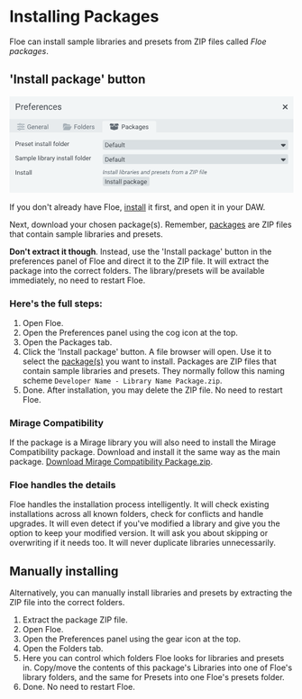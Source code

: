 <!--
SPDX-FileCopyrightText: 2025 Sam Windell
SPDX-License-Identifier: GPL-3.0-or-later
-->

# Installing Packages

Floe can install sample libraries and presets from ZIP files called _Floe packages_.

## 'Install package' button

![Floe's GUI](../images/install-package-gui.png)

If you don't already have Floe, [install](../installation/download-and-install-floe.md) it first, and open it in your DAW.

Next, download your chosen package(s). Remember, [packages](./about-packages.md) are ZIP files that contain sample libraries and presets.

__Don't extract it though__. Instead, use the 'Install package' button in the preferences panel of Floe and direct it to the ZIP file. It will extract the package into the correct folders. The library/presets will be available immediately, no need to restart Floe.

### Here's the full steps:

1. Open Floe.
1. Open the Preferences panel using the <i class="fa fa-cog"></i> cog icon at the top.
1. Open the Packages tab.
1. Click the 'Install package' button. A file browser will open. Use it to select the [package(s)](./about-packages.md) you want to install. Packages are ZIP files that contain sample libraries and presets. They normally follow this naming scheme `Developer Name - Library Name Package.zip`.
1. Done. After installation, you may delete the ZIP file. No need to restart Floe.

### Mirage Compatibility
If the package is a Mirage library you will also need to install the Mirage Compatibility package. Download and install it the same way as the main package. [Download Mirage Compatibility Package.zip](https://github.com/FrozenPlain/floe-mirage-compatibility/releases/download/v1.1/FrozenPlain.-.Mirage.Compatibility.Package.zip).


### Floe handles the details

Floe handles the installation process intelligently. It will check existing installations across all known folders, check for conflicts and handle upgrades. It will even detect if you've modified a library and give you the option to keep your modified version. It will ask you about skipping or overwriting if it needs too. It will never duplicate libraries unnecessarily.

## Manually installing

Alternatively, you can manually install libraries and presets by extracting the ZIP file into the correct folders.

1. Extract the package ZIP file.
1. Open Floe.
1. Open the Preferences panel using the gear icon at the top.
1. Open the Folders tab.
1. Here you can control which folders Floe looks for libraries and presets in. Copy/move the contents of this package's Libraries into one of Floe's library folders, and the same for Presets into one Floe's presets folder.
1. Done. No need to restart Floe.
